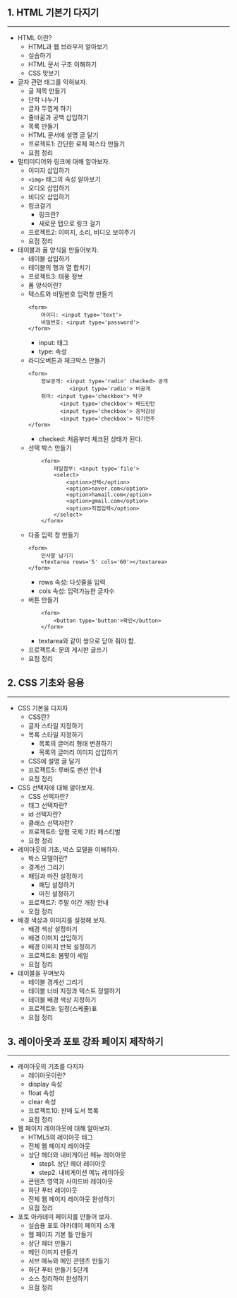 ## 1. HTML 기본기 다지기
---
- HTML 이란?
    - HTML과 웹 브라우저 알아보기
    - 실습하기 
    - HTML 문서 구조 이해하기
    - CSS 맛보기
- 글자 관련 태그를 익혀보자.
    - 글 제목 만들기
    - 단락 나누기
    - 글자 두껍게 하기
    - 줄바꿈과 공백 삽입하기
    - 목록 만들기
    - HTML 문서에 설명 글 달기
    - 프로젝트1: 간단한 로제 파스타 만들기
    - 요점 정리
- 멀티미디어와 링크에 대해 알아보자.
    - 이미지 삽입하기
    - `<img>` 태그의 속성 알아보기 
    - 오디오 삽입하기
    - 비디오 삽입하기
    - 링크걸기
        - 링크란?
        - 새로운 탭으로 링크 걸기
    - 프로젝트2: 이미지, 소리, 비디오 보여주기
    - 요점 정리
- 테이블과 폼 양식을 만들어보자.
    - 테이블 삽입하기
    - 테이블의 행과 열 합치기
    - 프로젝트3: 태풍 정보
    - 폼 양식이란?
    - 텍스트와 비밀번호 입력창 만들기
        ```
        <form>
            아이디: <input type='text'>
            비밀번호: <input type='password'>
        </form>
        ```
        - input: 태그
        - type: 속성
    - 라디오버튼과 체크박스 만들기
        ```
        <form>
            정보공개: <input type='radio' checked> 공개
                     <input type='radio'> 비공개
            취미: <input type='checkbox'> 탁구
                  <input type='checkbox'> 배드민턴
                  <input type='checkbox'> 음악감상
                  <input type='checkbox'> 악기연주
        </form>
        ```
        - checked: 처음부터 체크된 상태가 된다.
    - 선택 박스 만들기
        ```
            <form>
                파일첨부: <input type='file'>
                <select>
                    <option>선택</option>
                    <option>naver.com</option>
                    <option>hamail.com</option>
                    <option>gmail.com</option>
                    <option>직접입력</option>
                </select>
            </form>
        ```
    - 다중 입력 창 만들기
        ```
        <form>
            인사말 남기기
            <textarea rows='5' cols='60'></textarea> 
        </form>
        ```
        - rows 속성: 다섯줄을 입력
        - cols 속성: 입력가능한 글자수 
    - 버튼 만들기
        ```
            <form>
                <button type='button'>확인</button>
            </form>
        ```
        - textarea와 같이 쌍으로 닫아 줘야 함.
    - 프로젝트4: 문의 게시판 글쓰기
    - 요점 정리 

## 2. CSS 기초와 응용
---
- CSS 기본을 다지자
    - CSS란?
    - 글자 스타일 지정하기
    - 목록 스타일 지정하기
        - 목록의 글머리 형태 변경하기
        - 목록의 글머리 이미지 삽입하기
    - CSS에 설명 글 달기
    - 프로젝트5: 루바토 펜션 안내
    - 요정 정리 
- CSS 선택자에 대해 알아보자.
    - CSS 선택자란?
    - 태그 선택자란?
    - id 선택자란?
    - 클래스 선택자란?
    - 프로젝트6: 양평 국제 기타 페스티벌
    - 요정 정리
- 레이아웃의 기초, 박스 모델을 이해하자.
    - 박스 모델이란?
    - 경계선 그리기
    - 패딩과 마진 설정하기
        - 패딩 설정하기
        - 마진 설정하기
    - 프로젝트7: 주말 야간 개장 안내
    - 오점 정리
- 배경 색상과 이미지를 설정해 보자.
    - 배경 색상 설정하기
    - 배경 이미지 삽입하기
    - 배경 이미지 반복 설정하기
    - 프로젝트8: 봄맞이 세일
    - 요점 정리
- 테이블을 꾸며보자
    - 테이블 경계선 그리기
    - 테이블 너비 지정과 텍스트 정렬하기
    - 테이블 배경 색상 지정하기
    - 프로젝트9: 일정(스케줄)표
    - 요점 정리

## 3. 레이아웃과 포토 강좌 페이지 제작하기
---
- 레이아웃의 기초를 다지자
    - 레이아웃이란?
    - display 속성
    - float 속성
    - clear 속성
    - 프로젝트10: 판매 도서 목록
    - 요점 정리
- 웹 페이지 레이아웃에 대해 알아보자.
    - HTML5의 레이아웃 태그
    - 전체 웹 페이지 레이아웃
    - 상단 헤더와 내비게이션 메뉴 레이아웃
        - step1. 상단 헤더 레이아웃
        - step2. 내비게이션 메뉴 레이아웃
    - 콘텐츠 영역과 사이드바 레이아웃
    - 하단 푸터 레이아웃
    - 전체 웹 페이지 레이아웃 완성하기
    - 요점 정리
- 포토 아카데미 페이지를 만들어 보자.
     - 실습용 포토 아카데미 페이지 소개
     - 웹 페이지 기본 틀 만들기
     - 상단 헤더 만들기
     - 메인 이미지 만들기
     - 서브 메뉴와 메인 콘텐츠 만들기
     - 하단 푸터 만들기 5단계
     - 소스 정리하여 완성하기
     - 요점 정리 